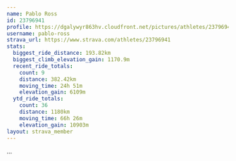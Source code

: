 ```yaml
---
name: Pablo Ross
id: 23796941
profile: https://dgalywyr863hv.cloudfront.net/pictures/athletes/23796941/14615399/1/large.jpg
username: pablo-ross
strava_url: https://www.strava.com/athletes/23796941
stats:
  biggest_ride_distance: 193.82km
  biggest_climb_elevation_gain: 1170.9m
  recent_ride_totals:
    count: 9
    distance: 382.42km
    moving_time: 24h 51m
    elevation_gain: 6109m
  ytd_ride_totals:
    count: 36
    distance: 1180km
    moving_time: 66h 26m
    elevation_gain: 10903m
layout: strava_member
--- 
```

...

